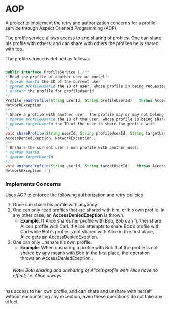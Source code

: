 # AOP
A project to implement the retry and authorization concerns for a profile service through Aspect Oriented Programming (AOP).

The profile service allows access to and sharing of profiles. One can share his profile with others, and can share with others the profiles he is shared with too.

The profile service is defined as follows:
```java

public interface ProfileService { /**
* Read the profile of another user or oneself.
* @param userId the ID of the current user
* @param profileUserId the ID of user, whose profile is being requested
* @return the profile for profileUserId
*/
Profile readProfile(String userId, String profileUserId)   throws AccessDeniedExeption,
NetworkException ;
/**
* Share a profile with another user. The profile may or may not belong to the current user. * @param userId the ID of the current user
* @param profileUserId the ID of the user, whose profile is being shared
* @param targetUserId the ID of the user to share the profile with
*/
void shareProfile(String userId, String profileUserId, String targetUserId)   throws
AccessDeniedExeption, NetworkException ;
/**
* Unshare the current user's own profile with another user.
* @param userId
* @param targetUserId
*/
void unshareProfile(String userId, String targetUserId)   throws AccessDeniedExeption,
NetworkException ; }
```
### Implements Concerns
Uses AOP to enforce the following authorization and retry policies
1. Once can share his profile with anybody.
2. One can only read profiles that are shared with him, or his own profile. In any other case, an **AccessDeniedExeption** is thrown.
    * **Example**: If Alice shares her profile with Bob, Bob can further share Alice’s profile with Carl. If Alice attempts to share Bob’s profile with Carl while Bob’s profile is not shared with Alice in the
first place, Alice gets an AccessDeniedExeption.
3. One can only unshare his own profile. 
    * **Example**: When unsharing a profile with Bob that the profile is not shared by any means with Bob in the first place, the operation throws an AccessDeniedExeption .
    ###### Note: Both sharing and unsharing of Alice’s profile with Alice have no effect; i.e. Alice always
has access to her own profile, and can share and unshare with herself without encountering any exception, even these operations do not take any effect.
